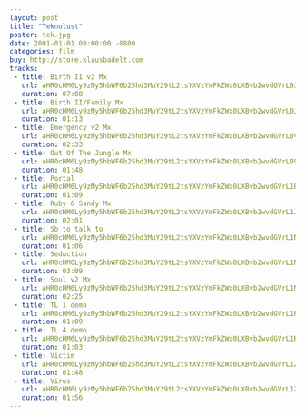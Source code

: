 ```yaml
---
layout: post
title: "Teknolust"
poster: tek.jpg
date: 2001-01-01 00:00:00 -0800
categories: film
buy: http://store.klausbadelt.com
tracks:
 - title: Birth II v2 Mx
   url: aHR0cHM6Ly9zMy5hbWF6b25hd3MuY29tL2tsYXVzYmFkZWx0LXBvb2wvdGVrL0JpcnRoIElJIHYyIE14Lm1wMw==
   duration: 07:08
 - title: Birth II/Family Mx
   url: aHR0cHM6Ly9zMy5hbWF6b25hd3MuY29tL2tsYXVzYmFkZWx0LXBvb2wvdGVrL0JpcnRoIElJX0ZhbWlseSBNeC5tcDM=
   duration: 01:13
 - title: Emergency v2 Mx
   url: aHR0cHM6Ly9zMy5hbWF6b25hd3MuY29tL2tsYXVzYmFkZWx0LXBvb2wvdGVrL0VtZXJnZW5jeSB2MiBNeC5tcDM=
   duration: 02:33
 - title: Out Of The Jungle Mx
   url: aHR0cHM6Ly9zMy5hbWF6b25hd3MuY29tL2tsYXVzYmFkZWx0LXBvb2wvdGVrL091dCBPZiBUaGUgSnVuZ2xlIE14Lm1wMw==
   duration: 01:48
 - title: Portal
   url: aHR0cHM6Ly9zMy5hbWF6b25hd3MuY29tL2tsYXVzYmFkZWx0LXBvb2wvdGVrL1BvcnRhbC5tcDM=
   duration: 01:09
 - title: Ruby & Sandy Mx
   url: aHR0cHM6Ly9zMy5hbWF6b25hd3MuY29tL2tsYXVzYmFkZWx0LXBvb2wvdGVrL1J1YnkgJiBTYW5keSBNeC5tcDM=
   duration: 02:01
 - title: Sb to talk to
   url: aHR0cHM6Ly9zMy5hbWF6b25hd3MuY29tL2tsYXVzYmFkZWx0LXBvb2wvdGVrL1NiIHRvIHRhbGsgdG8ubXAz
   duration: 01:06
 - title: Seduction
   url: aHR0cHM6Ly9zMy5hbWF6b25hd3MuY29tL2tsYXVzYmFkZWx0LXBvb2wvdGVrL1NlZHVjdGlvbi5tcDM=
   duration: 03:09
 - title: Soul v2 Mx
   url: aHR0cHM6Ly9zMy5hbWF6b25hd3MuY29tL2tsYXVzYmFkZWx0LXBvb2wvdGVrL1NvdWwgdjIgTXgubXAz
   duration: 02:25
 - title: TL 1 demo
   url: aHR0cHM6Ly9zMy5hbWF6b25hd3MuY29tL2tsYXVzYmFkZWx0LXBvb2wvdGVrL1RMIDEgZGVtby5tcDM=
   duration: 01:09
 - title: TL 4 demo
   url: aHR0cHM6Ly9zMy5hbWF6b25hd3MuY29tL2tsYXVzYmFkZWx0LXBvb2wvdGVrL1RMIDQgZGVtby5tcDM=
   duration: 01:03
 - title: Victim
   url: aHR0cHM6Ly9zMy5hbWF6b25hd3MuY29tL2tsYXVzYmFkZWx0LXBvb2wvdGVrL1ZpY3RpbS5tcDM=
   duration: 01:48
 - title: Virus
   url: aHR0cHM6Ly9zMy5hbWF6b25hd3MuY29tL2tsYXVzYmFkZWx0LXBvb2wvdGVrL1ZpcnVzLm1wMw==
   duration: 01:56
---
```

